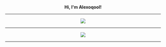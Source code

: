 <div align="center">

**Hi, I'm Alexoqool!**

---

<img
src="https://github-readme-stats.vercel.app/api?username=alexoqool&show_icons=true&count_private=true&hide_border=true&theme=dark"
/>

---

<img
src="https://github-readme-stats.vercel.app/api/pin/?username=Alexoqool&repo=rpcs3-android&theme=dark"
/>

---

</div>